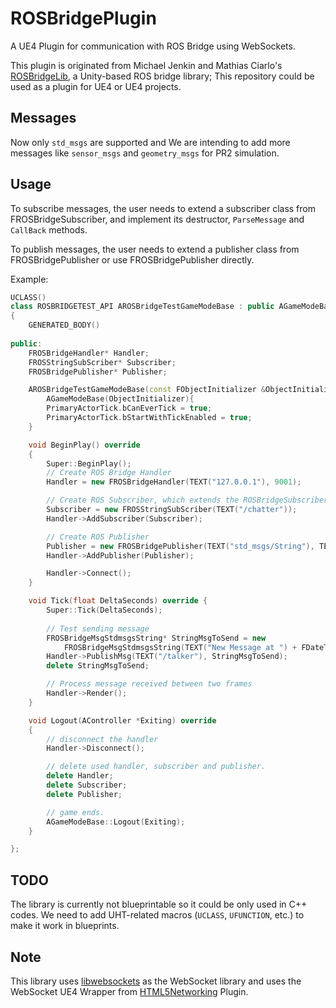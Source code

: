 # ROSBridgePlugin

A UE4 Plugin for communication with ROS Bridge using WebSockets. 

This plugin is originated from Michael Jenkin and Mathias Ciarlo's [ROSBridgeLib](https://github.com/MathiasCiarlo/ROSBridgeLib), a Unity-based ROS bridge library; This repository could be used as a plugin for UE4 or UE4 projects. 

## Messages 

Now only `std_msgs` are supported and We are intending to add more messages like `sensor_msgs` and `geometry_msgs` for PR2 simulation. 

## Usage 

To subscribe messages, the user needs to extend a subscriber class from FROSBridgeSubscriber, and implement its destructor, `ParseMessage` and `CallBack` methods. 

To publish messages, the user needs to extend a publisher class from FROSBridgePublisher or use FROSBridgePublisher directly. 

Example: 

``` cpp
UCLASS()
class ROSBRIDGETEST_API AROSBridgeTestGameModeBase : public AGameModeBase
{
    GENERATED_BODY()
	
public:
    FROSBridgeHandler* Handler;
    FROSStringSubScriber* Subscriber;
    FROSBridgePublisher* Publisher;

    AROSBridgeTestGameModeBase(const FObjectInitializer &ObjectInitializer) :
        AGameModeBase(ObjectInitializer){
        PrimaryActorTick.bCanEverTick = true;
        PrimaryActorTick.bStartWithTickEnabled = true;
    }

    void BeginPlay() override
    {
        Super::BeginPlay();
        // Create ROS Bridge Handler
        Handler = new FROSBridgeHandler(TEXT("127.0.0.1"), 9001);

        // Create ROS Subscriber, which extends the ROSBridgeSubscriber class
        Subscriber = new FROSStringSubScriber(TEXT("/chatter")); 
        Handler->AddSubscriber(Subscriber);

        // Create ROS Publisher
        Publisher = new FROSBridgePublisher(TEXT("std_msgs/String"), TEXT("/talker"));
        Handler->AddPublisher(Publisher);

        Handler->Connect();
    }

    void Tick(float DeltaSeconds) override {
        Super::Tick(DeltaSeconds);
 
        // Test sending message
        FROSBridgeMsgStdmsgsString* StringMsgToSend = new
            FROSBridgeMsgStdmsgsString(TEXT("New Message at ") + FDateTime::Now().ToString());
        Handler->PublishMsg(TEXT("/talker"), StringMsgToSend);
        delete StringMsgToSend;

        // Process message received between two frames
        Handler->Render();
    }

    void Logout(AController *Exiting) override
    {
        // disconnect the handler
        Handler->Disconnect();

        // delete used handler, subscriber and publisher. 
        delete Handler;
        delete Subscriber;
        delete Publisher;

        // game ends. 
        AGameModeBase::Logout(Exiting);
    }

};
```

## TODO

The library is currently not blueprintable so it could be only used in C++ codes. We need to add UHT-related macros (`UCLASS`, `UFUNCTION`, etc.) to make it work in blueprints.

## Note

This library uses [libwebsockets](http://libwebsockets.org/) as the WebSocket library and uses the WebSocket UE4 Wrapper from [HTML5Networking](https://github.com/ankitkk/HTML5Networking) Plugin. 
